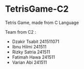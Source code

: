 # TetrisGame-C2
Tetris Game, made from C Language

Team from C2 :
- Dzakir Tsabit 241511071
- Ibnu Hilmi 241511
- Rizky Satria 241511
- Fatimah Hawa 241511
- Varian Abi 241511
